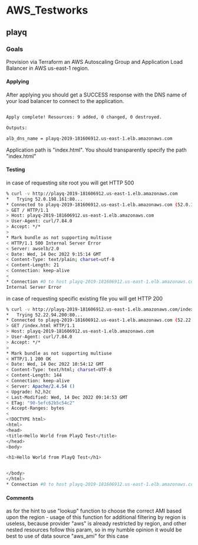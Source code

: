  # AWS_Testworks

## playq

### Goals
Provision via Terraform an AWS Autoscaling Group and Application Load Balancer in AWS us-east-1 region.

#### Applying 

After applying you should get a SUCCESS response with the DNS name of your load balancer to connect to the application.
```bash

Apply complete! Resources: 9 added, 0 changed, 0 destroyed.

Outputs:

alb_dns_name = playq-2019-181606912.us-east-1.elb.amazonaws.com
```
Application path is "index.html". You should transparently specify the path "index.html"

#### Testing
in case of requesting site root you will get HTTP 500
```bash
% curl -v http://playq-2019-181606912.us-east-1.elb.amazonaws.com           
*   Trying 52.0.198.161:80...
* Connected to playq-2019-181606912.us-east-1.elb.amazonaws.com (52.0.198.161) port 80 (#0)
> GET / HTTP/1.1
> Host: playq-2019-181606912.us-east-1.elb.amazonaws.com
> User-Agent: curl/7.84.0
> Accept: */*
> 
* Mark bundle as not supporting multiuse
< HTTP/1.1 500 Internal Server Error
< Server: awselb/2.0
< Date: Wed, 14 Dec 2022 9:15:14 GMT
< Content-Type: text/plain; charset=utf-8
< Content-Length: 21
< Connection: keep-alive
< 
* Connection #0 to host playq-2019-181606912.us-east-1.elb.amazonaws.com left intact
Internal Server Error
```

in case of requesting specific existing file you will get HTTP 200
```bash
% curl -v http://playq-2019-181606912.us-east-1.elb.amazonaws.com/index.html 
*   Trying 52.22.94.200:80...
* Connected to playq-2019-181606912.us-east-1.elb.amazonaws.com (52.22.94.200) port 80 (#0)
> GET /index.html HTTP/1.1
> Host: playq-2019-181606912.us-east-1.elb.amazonaws.com
> User-Agent: curl/7.84.0
> Accept: */*
> 
* Mark bundle as not supporting multiuse
< HTTP/1.1 200 OK
< Date: Wed, 14 Dec 2022 10:54:12 GMT
< Content-Type: text/html; charset=UTF-8
< Content-Length: 144
< Connection: keep-alive
< Server: Apache/2.4.54 ()
< Upgrade: h2,h2c
< Last-Modified: Wed, 14 Dec 2022 09:14:53 GMT
< ETag: "90-5efc62b5c54c2"
< Accept-Ranges: bytes
< 
<!DOCTYPE html>
<html>
<head>
<title>Hello World from PlayQ Test</title>
</head>
<body>

<h1>Hello World from PlayQ Test</h1>


</body>
</html>
* Connection #0 to host playq-2019-181606912.us-east-1.elb.amazonaws.com left intact
```

#### Comments
as for the hint to use "lookup" function to choose the correct AMI based upon the region - usage of this function for additional filtering by region is useless, because provider "aws" is already restricted by region, and other nested resources follow this param, so in my humble opinion it would be best to use of data source "aws_ami" for this case
